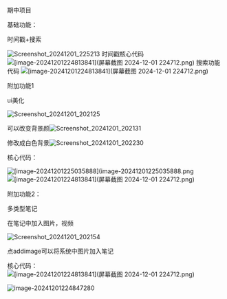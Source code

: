 期中项目

基础功能：

时间戳+搜索

![Screenshot_20241201_225213](Screenshot_20241201_225213.jpg)
时间戳核心代码
![[image-20241201224813841](屏幕截图 2024-12-01 224712.png)](https://github.com/joyier/midproject/blob/13b75214cb5e4659e81752aa031b26cebba18c8f/%E5%B1%8F%E5%B9%95%E6%88%AA%E5%9B%BE%202024-12-08%20120220.png)
搜索功能代码
![[image-20241201224813841](屏幕截图 2024-12-01 224712.png)](https://github.com/joyier/midproject/blob/89378fe42252ce334038cec4f998799e2002c953/%E5%B1%8F%E5%B9%95%E6%88%AA%E5%9B%BE%202024-12-08%20120124.png)

附加功能1

ui美化

![Screenshot_20241201_202125](Screenshot_20241201_202125.jpg)

可以改变背景颜![Screenshot_20241201_202131](Screenshot_20241201_202131.jpg)

修改成白色背景![Screenshot_20241201_202230](Screenshot_20241201_202230.jpg)

核心代码：

![[image-20241201225035888](image-20241201225035888.png](https://github.com/joyier/midproject/blob/5eeac0cc38fbf32a7198bc50d89d1419266cc50d/%E5%B1%8F%E5%B9%95%E6%88%AA%E5%9B%BE%202024-12-01%20224934.png)
![[image-20241201224813841](屏幕截图 2024-12-01 224712.png)](https://github.com/joyier/midproject/blob/46dad55f664d4930beaa6bc3bac68b22240f8427/%E5%B1%8F%E5%B9%95%E6%88%AA%E5%9B%BE%202024-12-01%20225102.png)

附加功能2：

多类型笔记

在笔记中加入图片，视频

![Screenshot_20241201_202154](Screenshot_20241201_202154.jpg)

点addimage可以将系统中图片加入笔记

核心代码：![[image-20241201224813841](屏幕截图 2024-12-01 224712.png)](https://github.com/joyier/midproject/blob/bf68ee2ff10209f13eef112497a49c9aebe3161d/%E5%B1%8F%E5%B9%95%E6%88%AA%E5%9B%BE%202024-12-01%20224712.png)


![[image-20241201224847280](image-20241201224847280.png)](https://github.com/joyier/midproject/blob/016618df747357100a92c57393c8a1f01fc4c5c9/%E5%B1%8F%E5%B9%95%E6%88%AA%E5%9B%BE%202024-12-01%20224832.png)
